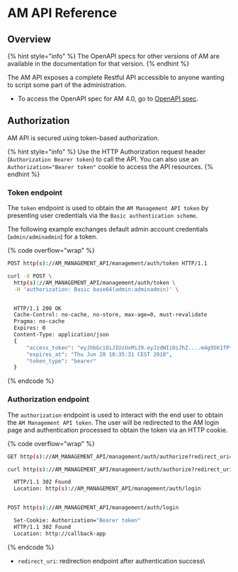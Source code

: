 # AM API Reference

## Overview

{% hint style="info" %}
The OpenAPI specs for other versions of AM are available in the documentation for that version.&#x20;
{% endhint %}

The AM API exposes a complete Restful API accessible to anyone wanting to script some part of the administration.

* To access the OpenAPI spec for AM 4.0, go to [OpenAPI spec](https://raw.githubusercontent.com/gravitee-io/gravitee-docs/master/am/current/management-api/4.0/swagger.json).

## Authorization

AM API is secured using token-based authorization.

{% hint style="info" %}
Use the HTTP Authorization request header (`Authorization Bearer token`) to call the API. You can also use an `Authorization="Bearer token"` cookie to access the API resources.
{% endhint %}

### Token endpoint

The `token` endpoint is used to obtain the `AM Management API token` by presenting user credentials via the `Basic authentication scheme`.

The following example exchanges default admin account credentials (`admin/adminadmin`) for a token.

{% code overflow="wrap" %}
```sh
POST http(s)://AM_MANAGEMENT_API/management/auth/token HTTP/1.1

curl -X POST \
  http(s)://AM_MANAGEMENT_API/management/auth/token \
  -H 'authorization: Basic base64(admin:adminadmin)' \


  HTTP/1.1 200 OK
  Cache-Control: no-cache, no-store, max-age=0, must-revalidate
  Pragma: no-cache
  Expires: 0
  Content-Type: application/json
  {
      "access_token": "eyJhbGciOiJIUzUxMiJ9.eyJzdWIiOiJhZ....m4g9SK1fPtcPTLmbxWZDyP1hV9vjdsLdA",
      "expires_at": "Thu Jun 28 10:35:31 CEST 2018",
      "token_type": "bearer"
  }
```
{% endcode %}

### Authorization endpoint

The `authorization` endpoint is used to interact with the end user to obtain the `AM Management API token`. The user will be redirected to the AM login page and authentication processed to obtain the token via an HTTP cookie.

{% code overflow="wrap" %}
```sh
GET http(s)://AM_MANAGEMENT_API/management/auth/authorize?redirect_uri=http://callback-app HTTP/1.1

curl http(s)://AM_MANAGEMENT_API/management/auth/authorize?redirect_uri=http://callback-app

  HTTP/1.1 302 Found
  Location: http(s)://AM_MANAGEMENT_API/management/auth/login


POST http(s)://AM_MANAGEMENT_API/management/auth/login

  Set-Cookie: Authorization="Bearer token"
  HTTP/1.1 302 Found
  Location: http://callback-app
```
{% endcode %}

* `redirect_uri`: redirection endpoint after authentication success\\
